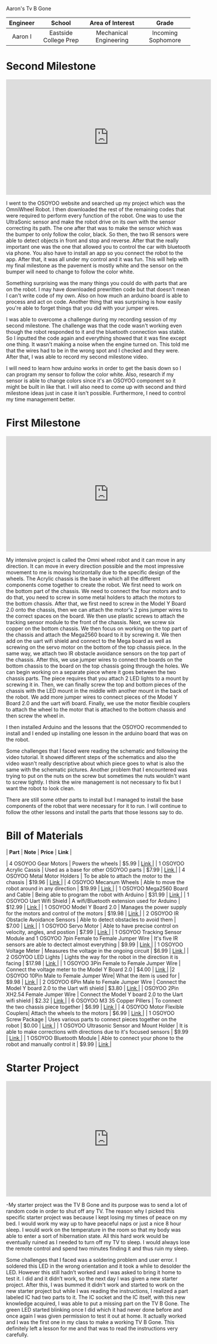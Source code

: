 Aaron's Tv B Gone 
<!---Replace this text with a brief description (2-3 sentences) of your project. This description should draw the reader in and make them interested in what you've built. You can include what the biggest challenges, takeaways, and triumphs from completing the project were. As you complete your portfolio, remember your audience is less familiar than you are with all that your project entails!-->

| **Engineer** | **School** | **Area of Interest** | **Grade** |
|:--:|:--:|:--:|:--:|
| Aaron I | Eastside College Prep | Mechanical Engineering | Incoming Sophomore 

<!---**Replace the BlueStamp logo below with an image of yourself and your completed project. Follow the guide [here](https://tomcam.github.io/least-github-pages/adding-images-github-pages-site.html) if you need help.**

![Headstone Image](logo.svg)-->
  
<!---# Final Milestone
For your final milestone, explain the outcome of your project. Key details to include are:
- What you've accomplished since your previous milestone
- What your biggest challenges and triumphs were at BSE
- A summary of key topics you learned about
- What you hope to learn in the future after everything you've learned at BSE

**Don't forget to replace the text below with the embedding for your milestone video. Go to Youtube, click Share -> Embed, and copy and paste the code to replace what's below.**-->

<!---iframe width="560" height="315" src="https://www.youtube.com/embed/F7M7imOVGug" title="YouTube video player" frameborder="0" allow="accelerometer; autoplay; clipboard-write; encrypted-media; gyroscope; picture-in-picture; web-share" allowfullscreen--><!---/iframe-->

# Second Milestone
<iframe width="560" height="315" src="https://www.youtube.com/embed/5VZBuXoUD5s" title="YouTube video player" frameborder="0" allow="accelerometer; autoplay; clipboard-write; encrypted-media; gyroscope; picture-in-picture; web-share" allowfullscreen></iframe>

I went to the OSOYOO website and searched up my project which was the OmniWheel Robot. I then downloaded the rest of the remaining codes that were required to perform every
function of the robot. One was to use the UltraSonic sensor and make the robot drive on its own with the sensor correcting its path. The one after that was to make the sensor which was the bumper to only follow the color, black. So then, the two IR sensors were able to detect objects in front and stop and reverse. After that the really important one was the one that allowed you to control the car with bluetooth via phone. You also have to install an app so you connect the robot to the app. After that, it was all under my control and it was fun. This will help with my final milestone as the pavement is mostly white and the sensor on the bumper will need to change to follow the color white.

Something surprising was the many things you could do with parts that are on the robot. I may have downloaded prewritten code but that doesn't mean I can't write code of my own. Also on how much an arduino board is able to process and act on code. Another thing that was surprising is how easily you're able to forget things that you did with your jumper wires. 

I was able to overcome a challenge during my recording session of my second milestone. The challenge was that the code wasn't working even though the robot responded to it and the bluetooth connection was stable. So I inputted the code again and everything showed that it was fine except one thing. It wasn't making a noise when the engine turned on. This told me that the wires had to be in the wrong spot and I checked and they were. After that, I was able to record my second milestone video.

I will need to learn how arduino works in order to get the basis down so I can program my sensor to follow the color white. Also, research if my sensor is able to change colors since it's an OSOYOO component so it might be built in like that. I will also need to come up with second and third milestone ideas just in case it isn't possible. Furthermore, I need to control my time management better.

# First Milestone
<iframe width="560" height="315" src="https://www.youtube.com/embed/1yABNRUPLds" title="YouTube video player" frameborder="0" allow="accelerometer; autoplay; clipboard-write; encrypted-media; gyroscope; picture-in-picture; web-share" allowfullscreen></iframe>

My intensive project is called the Omni wheel robot and it can move in any direction. It can move in every direction possible and the most impressive movement to me is moving horizontally due to the specific design of the wheels. The Acrylic chassis is the base in which all the different components come together to create the robot. We first need to work on the bottom part of the chassis. We need to connect the four motors and to do that, you need to screw in some metal holders to attach the motors to the bottom chassis. After that, we first need to screw in the Model Y Board 2.0 onto the chassis, then we can attach the motor's 2 pins jumper wires to the correct spaces on the board. We then use plastic screws to attach the tracking sensor module to the front of the chassis. Next, we screw six copper on the bottom chassis. We then focus on working on the top part of the chassis and attach the Mega2560 board to it by screwing it. We then add on the uart wifi shield and connect to the Mega board as well as screwing on the servo motor on the bottom of the top chassis piece. In the same way, we attach two IR obstacle avoidance sensors on the top part of the chassis. After this, we use jumper wires to connect the boards on the bottom chassis to the board on the top chassis going through the holes. We can begin working on a separate piece where it goes between the two chassis parts. The piece requires that you attach 2 LED lights to a mount by screwing it in. Then, we can finally screw the top and bottom pieces of the chassis with the LED mount in the middle with another mount in the back of the robot. We add more jumper wires to connect pieces of the Model Y Board 2.0 and the uart wifi board. Finally, we use the motor flexible couplers to attach the wheel to the motor that is attached to the bottom chassis and then screw the wheel in.

I then installed Arduino and the lessons that the OSOYOO recommended to install and I ended up installing one lesson in the arduino board that was on the robot.

Some challenges that I faced were reading the schematic and following the video tutorial. It showed different steps of the schematics and also the video wasn't really descriptive about which piece goes to what is also the same with the schematic pictures. Another problem that I encountered was trying to put on the nuts on the screw but sometimes the nuts wouldn't want to screw tightly.  I think the wire management is not necessary to fix but I want the robot to look clean. 

There are still some other parts to install but I managed to install the base components of the robot that were necessary for it to run. I will continue to follow the other lessons and install the parts that those lessons say to do.

<!---**Don't forget to replace the text below with the embedding for your milestone video. Go to Youtube, click Share -> Embed, and copy and paste the code to replace what's below.**-->

<!---# Schematics 
Here's where you'll put images of your schematics. [Tinkercad](https://www.tinkercad.com/blog/official-guide-to-tinkercad-circuits) and [Fritzing](https://fritzing.org/learning/) are both great resoruces to create professional schematic diagrams, though BSE recommends Tinkercad becuase it can be done easily and for free in the browser.--> 

<!---# Code
Here's where you'll put your code. The syntax below places it into a block of code. Follow the guide [here]([url](https://www.markdownguide.org/extended-syntax/)) to learn how to customize it to your project needs. 

```c++
void setup() {
  // put your setup code here, to run once:
  Serial.begin(9600);
  Serial.println("Hello World!");
}

void loop() {
  // put your main code here, to run repeatedly:

}
```-->

# Bill of Materials
 
| **Part** | **Note** | **Price** | **Link** |

| 4 OSOYOO Gear Motors  | Powers the wheels  | $5.99 | <a href="https://osoyoo.store/collections/parts-for-blue-mecanum-wheel-robotic-car-kit-for-arduino-mega2560-model-2021006601/products/tt-motor-with-wire-and-connection-for-arduino-v2-0-robot-carmodel-2016013200m-1?variant=31648986857583"> Link </a> |
| 1 OSOYOO Acrylic Cassis | Used as a base for other OSOYOO parts | $7.99 | <a href="https://osoyoo.store/collections/parts-for-blue-mecanum-wheel-robotic-car-kit-for-arduino-mega2560-model-2021006601/products/model-2021006600-blue-mecanum-wheel-robotic-car-acrylic-chassis?variant=40715880333423"> Link </a> |
| 4 OSOYOO Metal Motor Holders  | To be able to attach the motor to the chassis | $19.96 | <a href="https://osoyoo.store/collections/parts-for-blue-mecanum-wheel-robotic-car-kit-for-arduino-mega2560-model-2021006601/products/metal-motor-holders-with-screws-for-tt-motor-model-2017010900?variant=32204556206191"> Link </a> |
| 4 OSOYOO Mecanum Wheels | Able to move the robot around in any direction | $19.99 | <a href="https://osoyoo.store/collections/parts-for-blue-mecanum-wheel-robotic-car-kit-for-arduino-mega2560-model-2021006601/products/model-2021006600-blue-mecanum-wheels-60mm?variant=40715901698159"> Link </a> |
| 1 OSOYOO Mega2560 Board and Cable  | Being able to program the robot with Arduino | $31.99 | <a href="https://osoyoo.store/collections/parts-for-blue-mecanum-wheel-robotic-car-kit-for-arduino-mega2560-model-2021006601/products/copy-of-osoyoo-main-board-fully-compatible-with-arduino-mega2560?variant=40878141964399"> Link </a> |
| 1 OSOYOO Uart Wifi Shield | A wifi/Bluetooth extension used for Arduino  | $12.99 | <a href="https://osoyoo.store/collections/parts-for-blue-mecanum-wheel-robotic-car-kit-for-arduino-mega2560-model-2021006601/products/esp8266-wifi-shiled-osoyoo-wifi-internet-of-things-learning-kit-for-arduino-uno?variant=31955252215919"> Link </a> |
| 1 OSOYOO Model Y Board 2.0 | Manages the power supply for the motors and control of the motors | $19.98 | <a href="https://osoyoo.store/collections/parts-for-blue-mecanum-wheel-robotic-car-kit-for-arduino-mega2560-model-2021006601/products/products-model-y-motor-driver-board-for-arduino-robotic-car-kit-model-2021006600?variant=41034891231343"> Link </a> |
| 2 OSOYOO IR Obstacle Avoidance Sensors | Able to detect obstacles to avoid them | $7.00 | <a href="https://osoyoo.store/collections/parts-for-blue-mecanum-wheel-robotic-car-kit-for-arduino-mega2560-model-2021006601/products/ir-obstacle-avoidance-module-for-arduino-v2-0-robot-carmodel-2016000400?variant=31648429015151"> Link </a> |
| 1 OSOYOO Servo Motor | Able to have precise control on velocity, angles, and postion  | $7.99 | <a href="https://osoyoo.store/products/micro-servo-sg90-blue-for-arduino-v2-0-robot-carmodel-lacc200610?variant=31648847560815"> Link </a> |
| 1 OSOYOO Tracking Sensor Module and 1 OSOYOO 7pin Female to Female Jumper Wire | It's five IR sensors are able to dectect almost everything | $9.99 | <a href="https://www.amazon.com/OSOYOO-5-Line-Tracking-Sensor-Female/dp/B091BRVBXD"> Link </a> |
| 1 OSOYOO Voltage Meter | Measures the voltage in the ongoing circuit | $6.99 | <a href="https://osoyoo.store/collections/parts-for-blue-mecanum-wheel-robotic-car-kit-for-arduino-mega2560-model-2021006601/products/voltage-meter-for-arduino-v2-0-robot-carmodel-2017005300?variant=31648871121007"> Link </a> |
| 2 OSOYOO LED Lights | Lights the way for the robot in the direction it is facing  | $17.98 | <a href="https://osoyoo.store/collections/parts-for-blue-mecanum-wheel-robotic-car-kit-for-arduino-mega2560-model-2021006601/products/led-lights-for-blue-mecanum-wheel-robotic-car-kit-for-arduino-mega2560-model-2021006600?variant=40715976474735"> Link </a> |
| 1 OSOYOO 3Pin Female to Female Jumper Wire | Connect the voltage meter to the Model Y Board 2.0 | $4.00 | <a href="https://osoyoo.store/collections/parts-for-osoyoo-model-3-v2-0-robot-learning-kit-model-2020001700/products/3pin-15cm-female-to-female-cable-for-voltage-meter?variant=31930683293807"> Link </a> |
|2 OSOYOO 10Pin Male to Female Jumper Wire| What the item is used for | $9.98 | <a href="https://osoyoo.store/products/copy-of-car-chassis-for-osoyoo-servo-steering-robot-smart-car-for-raspberry-pi-model-2021004700?variant=39853569507439"> Link </a> |
| 2 OSOYOO 6Pin Male to Female Jumper Wire | Connect the Model Y board 2.0 to the Uart wifi shield | $3.80 | <a href="https://osoyoo.store/products/6-pin-male-to-female-cable-for-osoyoo-model-x-model-pi-l298n-motor-driver?variant=31872676135023"> Link </a> |
| OSOYOO 2Pin XH2.54 Female Jumper Wire | Connect the Model Y board 2.0 to the Uart wifi shield | $2.32 | <a href="https://www.elliottelectronicsupply.com/propart-sbcset3.html"> Link </a> |
| 6 OSOYOO M3 35 Copper Pillers | To connect the two chassis piece together | $6.99 | <a href="https://osoyoo.store/collections/parts-for-blue-mecanum-wheel-robotic-car-kit-for-arduino-mega2560-model-2021006601/products/esp8266-wifi-shiled-for-arduino-mecanum-wheel-robot-car-kit?variant=40716889358447"> Link </a> |
| 4 OSOYOO Motor Flexible Couplers| Attach the wheels to the motors | $6.99 | <a href="https://osoyoo.store/collections/parts-for-blue-mecanum-wheel-robotic-car-kit-for-arduino-mega2560-model-2021006601/products/motor-flexible-couplers-for-blue-mecanum-wheel-robotic-car-kit-for-arduino-mega2560-model-2021006600?variant=40715984928879"> Link </a> |
| 1 OSOYOO Screw Package | Uses various parts to connect pieces together on the robot  | $0.00 | <a href="https://osoyoo.store/collections/parts-for-blue-mecanum-wheel-robotic-car-kit-for-arduino-mega2560-model-2021006601/products/screws-package-for-blue-mecanum-wheel-robotic-car-kit-for-arduino-mega2560-model-2021006600?variant=40715999576175"> Link </a> |
| 1 OSOYOO Ultrasonic Sensor and Mount Holder | It is able to make corrections with directions due to it's focused sensors | $9.99 | <a href="https://osoyoo.store/collections/parts-for-blue-mecanum-wheel-robotic-car-kit-for-arduino-mega2560-model-2021006601/products/ultrasonic-sensor-and-ultrasonic-sensor-holder?variant=32077243809903"> Link </a> |
| 1 OSOYOO Bluetooth Module | Able to connect your phone to the robot and manually control it | $9.99 | <a href="https://osoyoo.store/products/hc02-bluetooth-module-for-osoyoo-robot-car?variant=22561056948342"> Link </a> |

# Starter Project
<iframe width="560" height="315" src="https://www.youtube.com/embed/apvSCtjpW8Q" title="YouTube video player" frameborder="0" allow="accelerometer; autoplay; clipboard-write; encrypted-media; gyroscope; picture-in-picture; web-share" allowfullscreen> </iframe>

-My starter project was the TV B Gone and its purpose was to send a lot of random code in order to shut off any TV. The reason why I picked this specific starter project was because I kept losing my times of peace on my bed. I would work my way up to have peaceful naps or just a nice 8 hour sleep. I would work on the temperature in the room so that my body was able to enter a sort of hibernation state. All this hard work would be eventually ruined as I needed to turn off my TV to sleep. I would always lose the remote control and spend two minutes finding it and thus ruin my sleep. 

Some challenges that I faced was a soldering problem and user error. I soldered this LED in the wrong orientation and it took a while to desolder the LED. However this still hadn’t worked and I was asked to bring it home to test it. I did and it didn’t work, so the next day I was given a new starter project. After this, I was bummed it didn't work and started to work on the new starter project but while I was reading the instructions, I realized a part labeled IC had two parts to it. The IC socket and the IC itself, with this new knowledge acquired, I was able to put a missing part on the TV B Gone. The green LED started blinking once I did which it had never done before and once again I was given permission to test it out at home. It actually worked and I was the first one in my class to make a working TV B Gone. This definitely left a lesson for me and that was to read the instructions very carefully.

<!---# Other Resources/Examples
One of the best parts about Github is that you can view how other people set up their own work. Here are some past BSE portfolios that are awesome examples. You can view how they set up their portfolio, and you can view their index.md files to understand how they implemented different portfolio components.
- [Example 1](https://trashytuber.github.io/YimingJiaBlueStamp/)
- [Example 2](https://sviatil0.github.io/Sviatoslav_BSE/)
- [Example 3](https://arneshkumar.github.io/arneshbluestamp/)

To watch the BSE tutorial on how to create a portfolio, click here.-->
